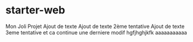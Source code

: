 
# starter-web
Mon Joli Projet
Ajout de texte
Ajout de texte 2ème tentative
Ajout de texte 3eme tentative
et ca continue
une derniere modif
hgfjhghjkfk
aaaaaaaaaaa
